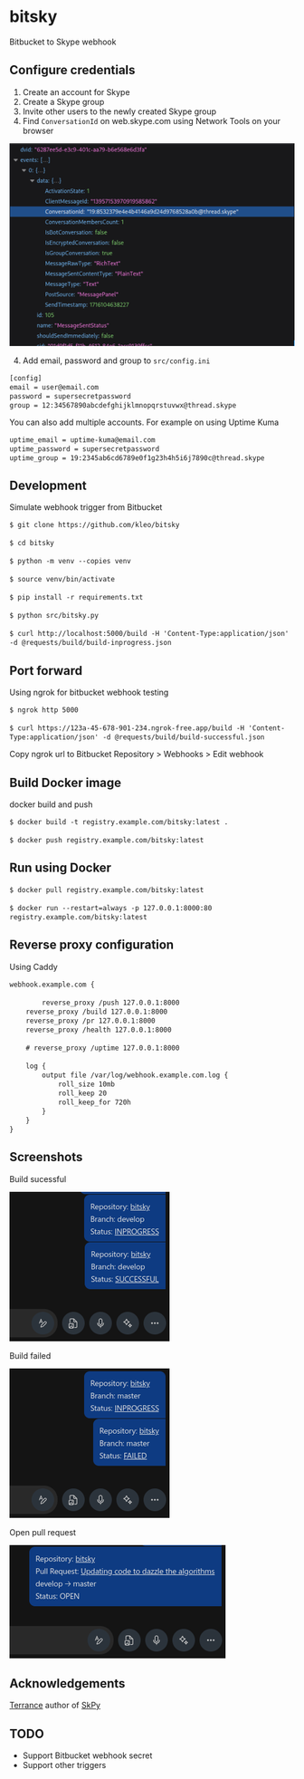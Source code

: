 # bitsky

Bitbucket to Skype webhook

## Configure credentials

1. Create an account for Skype
2. Create a Skype group
3. Invite other users to the newly created Skype group
4. Find `ConversationId` on web.skype.com using Network Tools on your browser

![](https://raw.githubusercontent.com/kleo/bitsky/master/screenshots/skype-group.png)

4. Add email, password and group to `src/config.ini`

```
[config]
email = user@email.com
password = supersecretpassword
group = 12:34567890abcdefghijklmnopqrstuvwx@thread.skype
```

You can also add multiple accounts. For example on using Uptime Kuma 

```
uptime_email = uptime-kuma@email.com
uptime_password = supersecretpassword
uptime_group = 19:2345ab6cd6789e0f1g23h4h5i6j7890c@thread.skype
```

## Development

Simulate webhook trigger from Bitbucket

```
$ git clone https://github.com/kleo/bitsky

$ cd bitsky

$ python -m venv --copies venv

$ source venv/bin/activate

$ pip install -r requirements.txt

$ python src/bitsky.py

$ curl http://localhost:5000/build -H 'Content-Type:application/json' -d @requests/build/build-inprogress.json
```

## Port forward 

Using ngrok for bitbucket webhook testing

```
$ ngrok http 5000

$ curl https://123a-45-678-901-234.ngrok-free.app/build -H 'Content-Type:application/json' -d @requests/build/build-successful.json
```

Copy ngrok url to Bitbucket Repository > Webhooks > Edit webhook

## Build Docker image

docker build and push

```
$ docker build -t registry.example.com/bitsky:latest .

$ docker push registry.example.com/bitsky:latest
```

## Run using Docker

```
$ docker pull registry.example.com/bitsky:latest

$ docker run --restart=always -p 127.0.0.1:8000:80 registry.example.com/bitsky:latest
```

## Reverse proxy configuration

Using Caddy

```
webhook.example.com {

        reverse_proxy /push 127.0.0.1:8000
	reverse_proxy /build 127.0.0.1:8000
	reverse_proxy /pr 127.0.0.1:8000
	reverse_proxy /health 127.0.0.1:8000

	# reverse_proxy /uptime 127.0.0.1:8000

	log {
		output file /var/log/webhook.example.com.log {
			roll_size 10mb
			roll_keep 20
			roll_keep_for 720h
		}
	}
}
```

## Screenshots

Build sucessful

![](https://raw.githubusercontent.com/kleo/bitsky/master/screenshots/build-successful.png)

Build failed

![](https://github.com/kleo/bitsky/blob/master/screenshots/build-failed.png?raw=true)

Open pull request

![](https://raw.githubusercontent.com/kleo/bitsky/master/screenshots/pr-open.png)


## Acknowledgements

[Terrance](https://github.com/Terrance) author of [SkPy](https://github.com/Terrance/SkPy)

## TODO

- Support Bitbucket webhook secret
- Support other triggers
